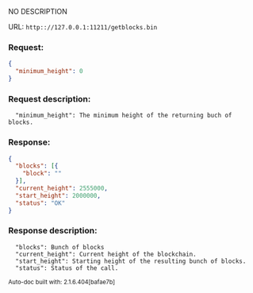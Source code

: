 NO DESCRIPTION

URL: ```http:://127.0.0.1:11211/getblocks.bin```
### Request: 
```json
{
  "minimum_height": 0
}
```
### Request description: 
```
  "minimum_height": The minimum height of the returning buch of blocks.

```
### Response: 
```json
{
  "blocks": [{
    "block": ""
  }],
  "current_height": 2555000,
  "start_height": 2000000,
  "status": "OK"
}
```
### Response description: 
```
  "blocks": Bunch of blocks
  "current_height": Current height of the blockchain.
  "start_height": Starting height of the resulting bunch of blocks.
  "status": Status of the call.

```
<sub>Auto-doc built with: 2.1.6.404[bafae7b]</sub>